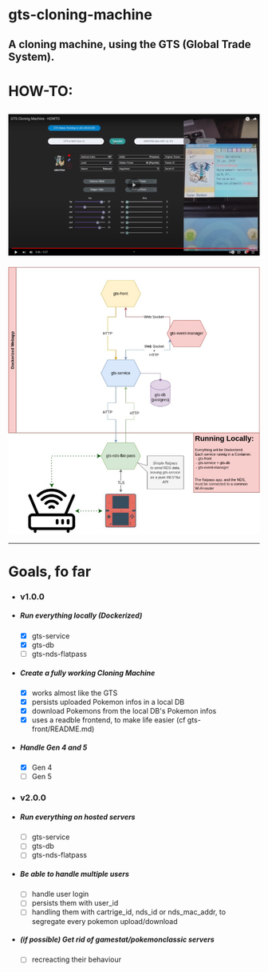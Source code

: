 # gts-cloning-machine
A cloning machine, using the GTS (Global Trade System).
-
# HOW-TO:
[![Video Preview](misc/gcm-video-review.png)](https://www.youtube.com/watch?v=Tf04vHqreVw)
-
![architecture](misc/gts-cloning-machine.jpg)

---

# Goals, fo far

 - ### v1.0.0
  - ##### Run everything locally (Dockerized)
    - [x] gts-service
    - [x] gts-db
    - [ ] gts-nds-flatpass
  - ##### Create a fully working Cloning Machine
    - [x] works almost like the GTS
    - [x] persists uploaded Pokemon infos in a local DB
    - [x] download Pokemons from the local DB's Pokemon infos
    - [x] uses a readble frontend, to make life easier (cf gts-front/README.md)
  - ##### Handle Gen 4 and 5
    - [x] Gen 4
    - [ ] Gen 5

 - ### v2.0.0
  - ##### Run everything on hosted servers
    - [ ] gts-service
    - [ ] gts-db
    - [ ] gts-nds-flatpass
  - ##### Be able to handle multiple users
    - [ ] handle user login
    - [ ] persists them with user_id
    - [ ] handling them with cartrige_id, nds_id or nds_mac_addr, to segregate every pokemon upload/download
  - ##### (if possible) Get rid of gamestat/pokemonclassic servers
    - [ ] recreacting their behaviour
